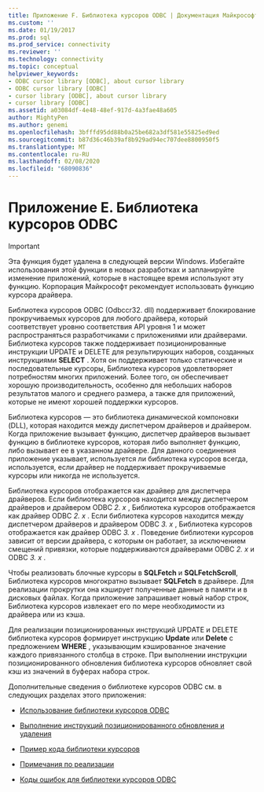 ```yaml
---
title: Приложение F. Библиотека курсоров ODBC | Документация Майкрософт
ms.custom: ''
ms.date: 01/19/2017
ms.prod: sql
ms.prod_service: connectivity
ms.reviewer: ''
ms.technology: connectivity
ms.topic: conceptual
helpviewer_keywords:
- ODBC cursor library [ODBC], about cursor library
- ODBC cursor library [ODBC]
- cursor library [ODBC], about cursor library
- cursor library [ODBC]
ms.assetid: a03084df-4e48-48ef-917d-4a3fae48a605
author: MightyPen
ms.author: genemi
ms.openlocfilehash: 3bfffd95dd88b0a25be682a3df581e55825ed9ed
ms.sourcegitcommit: b87d36c46b39af8b929ad94ec707dee8800950f5
ms.translationtype: MT
ms.contentlocale: ru-RU
ms.lasthandoff: 02/08/2020
ms.locfileid: "68090836"
---
```

# <a name="appendix-f-odbc-cursor-library"></a>Приложение Е. Библиотека курсоров ODBC
> [!IMPORTANT]  
>  Эта функция будет удалена в следующей версии Windows. Избегайте использования этой функции в новых разработках и запланируйте изменение приложений, которые в настоящее время используют эту функцию. Корпорация Майкрософт рекомендует использовать функцию курсора драйвера.  
  
 Библиотека курсоров ODBC (Odbccr32. dll) поддерживает блокирование прокручиваемых курсоров для любого драйвера, который соответствует уровню соответствия API уровня 1 и может распространяться разработчиками с приложениями или драйверами. Библиотека курсоров также поддерживает позиционированные инструкции UPDATE и DELETE для результирующих наборов, созданных инструкциями **SELECT** . Хотя он поддерживает только статические и последовательные курсоры, Библиотека курсоров удовлетворяет потребностям многих приложений. Более того, он обеспечивает хорошую производительность, особенно для небольших наборов результатов малого и среднего размера, а также для приложений, которые не имеют хорошей поддержки курсоров.  
  
 Библиотека курсоров — это библиотека динамической компоновки (DLL), которая находится между диспетчером драйверов и драйвером. Когда приложение вызывает функцию, диспетчер драйверов вызывает функцию в библиотеке курсоров, которая либо выполняет функцию, либо вызывает ее в указанном драйвере. Для данного соединения приложение указывает, используется ли библиотека курсоров всегда, используется, если драйвер не поддерживает прокручиваемые курсоры или никогда не используется.  
  
 Библиотека курсоров отображается как драйвер для диспетчера драйверов. Если библиотека курсоров находится между диспетчером драйверов и драйвером ODBC *2. x* , Библиотека курсоров отображается как драйвер ODBC *2. x* . Если библиотека курсоров находится между диспетчером драйверов и драйвером ODBC *3. x* , Библиотека курсоров отображается как драйвер ODBC *3. x* . Поведение библиотеки курсоров зависит от версии драйвера, с которым он работает, за исключением смещений привязки, которые поддерживаются драйверами ODBC *2. x* и ODBC *3. x* .  
  
 Чтобы реализовать блочные курсоры в **SQLFetch** и **SQLFetchScroll**, Библиотека курсоров многократно вызывает **SQLFetch** в драйвере. Для реализации прокрутки она кэширует полученные данные в памяти и в дисковых файлах. Когда приложение запрашивает новый набор строк, Библиотека курсоров извлекает его по мере необходимости из драйвера или из кэша.  
  
 Для реализации позиционированных инструкций UPDATE и DELETE библиотека курсоров формирует инструкцию **Update** или **Delete** с предложением **WHERE** , указывающим кэшированное значение каждого привязанного столбца в строке. При выполнении инструкции позиционированного обновления библиотека курсоров обновляет свой кэш из значений в буферах набора строк.  
  
 Дополнительные сведения о библиотеке курсоров ODBC см. в следующих разделах этого приложения:  
  
-   [Использование библиотеки курсоров ODBC](../../../odbc/reference/appendixes/using-the-odbc-cursor-library.md)  
  
-   [Выполнение инструкций позиционированного обновления и удаления](../../../odbc/reference/appendixes/executing-positioned-update-and-delete-statements.md)  
  
-   [Пример кода библиотеки курсоров](../../../odbc/reference/appendixes/cursor-library-code-example.md)  
  
-   [Примечания по реализации](../../../odbc/reference/appendixes/implementation-notes.md)  
  
-   [Коды ошибок для библиотеки курсоров ODBC](../../../odbc/reference/appendixes/odbc-cursor-library-error-codes.md)
